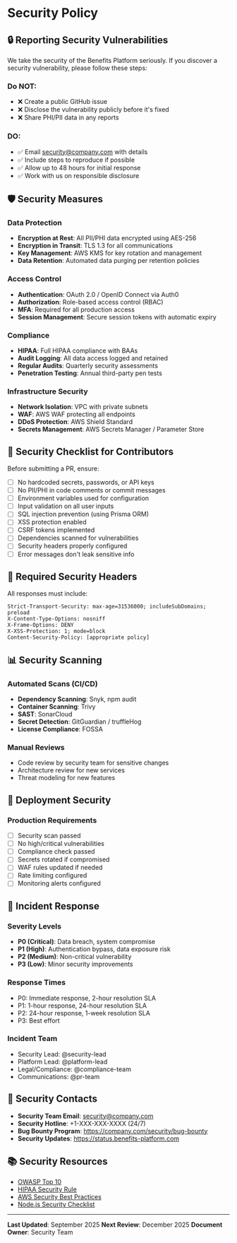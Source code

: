 # Security Policy

## 🔒 Reporting Security Vulnerabilities

We take the security of the Benefits Platform seriously. If you discover a security vulnerability, please follow these steps:

### Do NOT:

- ❌ Create a public GitHub issue
- ❌ Disclose the vulnerability publicly before it's fixed
- ❌ Share PHI/PII data in any reports

### DO:

- ✅ Email security@company.com with details
- ✅ Include steps to reproduce if possible
- ✅ Allow up to 48 hours for initial response
- ✅ Work with us on responsible disclosure

## 🛡️ Security Measures

### Data Protection

- **Encryption at Rest**: All PII/PHI data encrypted using AES-256
- **Encryption in Transit**: TLS 1.3 for all communications
- **Key Management**: AWS KMS for key rotation and management
- **Data Retention**: Automated data purging per retention policies

### Access Control

- **Authentication**: OAuth 2.0 / OpenID Connect via Auth0
- **Authorization**: Role-based access control (RBAC)
- **MFA**: Required for all production access
- **Session Management**: Secure session tokens with automatic expiry

### Compliance

- **HIPAA**: Full HIPAA compliance with BAAs
- **Audit Logging**: All data access logged and retained
- **Regular Audits**: Quarterly security assessments
- **Penetration Testing**: Annual third-party pen tests

### Infrastructure Security

- **Network Isolation**: VPC with private subnets
- **WAF**: AWS WAF protecting all endpoints
- **DDoS Protection**: AWS Shield Standard
- **Secrets Management**: AWS Secrets Manager / Parameter Store

## 🚨 Security Checklist for Contributors

Before submitting a PR, ensure:

- [ ] No hardcoded secrets, passwords, or API keys
- [ ] No PII/PHI in code comments or commit messages
- [ ] Environment variables used for configuration
- [ ] Input validation on all user inputs
- [ ] SQL injection prevention (using Prisma ORM)
- [ ] XSS protection enabled
- [ ] CSRF tokens implemented
- [ ] Dependencies scanned for vulnerabilities
- [ ] Security headers properly configured
- [ ] Error messages don't leak sensitive info

## 🔐 Required Security Headers

All responses must include:

```
Strict-Transport-Security: max-age=31536000; includeSubDomains; preload
X-Content-Type-Options: nosniff
X-Frame-Options: DENY
X-XSS-Protection: 1; mode=block
Content-Security-Policy: [appropriate policy]
```

## 📊 Security Scanning

### Automated Scans (CI/CD)

- **Dependency Scanning**: Snyk, npm audit
- **Container Scanning**: Trivy
- **SAST**: SonarCloud
- **Secret Detection**: GitGuardian / truffleHog
- **License Compliance**: FOSSA

### Manual Reviews

- Code review by security team for sensitive changes
- Architecture review for new services
- Threat modeling for new features

## 🚀 Deployment Security

### Production Requirements

- [ ] Security scan passed
- [ ] No high/critical vulnerabilities
- [ ] Compliance check passed
- [ ] Secrets rotated if compromised
- [ ] WAF rules updated if needed
- [ ] Rate limiting configured
- [ ] Monitoring alerts configured

## 📱 Incident Response

### Severity Levels

- **P0 (Critical)**: Data breach, system compromise
- **P1 (High)**: Authentication bypass, data exposure risk
- **P2 (Medium)**: Non-critical vulnerability
- **P3 (Low)**: Minor security improvements

### Response Times

- P0: Immediate response, 2-hour resolution SLA
- P1: 1-hour response, 24-hour resolution SLA
- P2: 24-hour response, 1-week resolution SLA
- P3: Best effort

### Incident Team

- Security Lead: @security-lead
- Platform Lead: @platform-lead
- Legal/Compliance: @compliance-team
- Communications: @pr-team

## 🔑 Security Contacts

- **Security Team Email**: security@company.com
- **Security Hotline**: +1-XXX-XXX-XXXX (24/7)
- **Bug Bounty Program**: https://company.com/security/bug-bounty
- **Security Updates**: https://status.benefits-platform.com

## 📚 Security Resources

- [OWASP Top 10](https://owasp.org/www-project-top-ten/)
- [HIPAA Security Rule](https://www.hhs.gov/hipaa/for-professionals/security/index.html)
- [AWS Security Best Practices](https://aws.amazon.com/security/best-practices/)
- [Node.js Security Checklist](https://blog.risingstack.com/node-js-security-checklist/)

---

**Last Updated**: September 2025
**Next Review**: December 2025
**Document Owner**: Security Team
